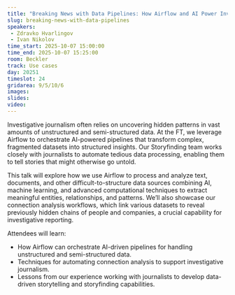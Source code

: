 ```yaml
---
title: "Breaking News with Data Pipelines: How Airflow and AI Power Investigative Journalism"
slug: breaking-news-with-data-pipelines
speakers:
 - Zdravko Hvarlingov
 - Ivan Nikolov
time_start: 2025-10-07 15:00:00
time_end: 2025-10-07 15:25:00
room: Beckler
track: Use cases
day: 20251
timeslot: 24
gridarea: 9/5/10/6
images: 
slides:
video:
---
```


Investigative journalism often relies on uncovering hidden patterns in vast amounts of unstructured and semi-structured data. At the FT, we leverage Airflow to orchestrate AI-powered pipelines that transform complex, fragmented datasets into structured insights. Our Storyfinding team works closely with journalists to automate tedious data processing, enabling them to tell stories that might otherwise go untold.

This talk will explore how we use Airflow to process and analyze text, documents, and other difficult-to-structure data sources combining AI, machine learning, and advanced computational techniques to extract meaningful entities, relationships, and patterns. We’ll also showcase our connection analysis workflows, which link various datasets to reveal previously hidden chains of people and companies, a crucial capability for investigative reporting.

Attendees will learn:
- How Airflow can orchestrate AI-driven pipelines for handling unstructured and semi-structured data.
- Techniques for automating connection analysis to support investigative journalism.
- Lessons from our experience working with journalists to develop data-driven storytelling and storyfinding capabilities.